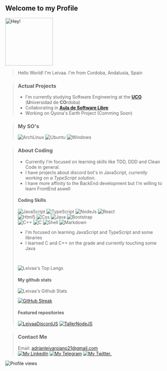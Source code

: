 
## Welcome to my Profile
<img src="https://user-images.githubusercontent.com/56723478/134770633-ade64a5f-62ad-41c0-8dfc-203f7420066b.png" alt="Hey!" width="150"/>

> Hello World! I'm Leivaa. I'm from Cordoba, Andalusia, Spain </br>

> 
> ### Actual Projects
> 
> - I'm currently studying Software Engineering at the [**UCO**](https://uco.es) (**U**niversidad de **CO**rdoba)
> - Collaborating in [**Aula de Software Libre**](https://github.com/aulasoftwarelibre/)
> - Working on Qyona's Earth Project (Comming Soon)

> 
> ### My SO's
> 
> ![ArchLinux](https://img.shields.io/badge/Arch_Linux-1793D1?style=for-the-badge&logo=arch-linux&logoColor=white)
> ![Ubuntu](https://img.shields.io/badge/Ubuntu-E95420?style=for-the-badge&logo=ubuntu&logoColor=white)
> ![Windows](https://img.shields.io/badge/Windows-0078D6?style=for-the-badge&logo=windows&logoColor=white)

> 
> ### About Coding
> 
> - Currently I'm focused on learning skills like TDD, DDD and Clean Code in general.
> - I have projects about discord bot's in JavaScript, *currently working on a TypeScript solution*.
> - I have more affinity to the BackEnd development but I'm willing to learn FrontEnd aswell
> 
> #### Coding Skills
> 
> ![JavaScript](https://img.shields.io/badge/JavaScript-323330?style=for-the-badge&logo=javascript&logoColor=F7DF1E)
> ![TypeScript](https://img.shields.io/badge/TypeScript-007ACC?style=for-the-badge&logo=typescript&logoColor=white)
> ![NodeJs](https://img.shields.io/badge/Node.js-43853D?style=for-the-badge&logo=node.js&logoColor=white)
> ![React](https://img.shields.io/badge/React-20232A?style=for-the-badge&logo=react&logoColor=61DAFB)
> </br>
> ![Html5](https://img.shields.io/badge/HTML5-E34F26?style=for-the-badge&logo=html5&logoColor=white)
> ![Css](https://img.shields.io/badge/CSS3-1572B6?style=for-the-badge&logo=css3&logoColor=white)
> ![Java](https://img.shields.io/badge/Java-ED8B00?style=for-the-badge&logo=java&logoColor=white)
> ![Bootstrap](https://img.shields.io/badge/Bootstrap-563D7C?style=for-the-badge&logo=bootstrap&logoColor=white)
> </br>
> ![C++](https://img.shields.io/badge/C%2B%2B-00599C?style=for-the-badge&logo=c%2B%2B&logoColor=white)
> ![C](https://img.shields.io/badge/C-00599C?style=for-the-badge&logo=c&logoColor=white)
> ![Shell](https://img.shields.io/badge/Shell_Script-121011?style=for-the-badge&logo=gnu-bash&logoColor=white)
> ![Markdown](https://img.shields.io/badge/Markdown-000000?style=for-the-badge&logo=markdown&logoColor=white)
> - I'm focused on learning JavaScript and TypeScript and some libraries</br>
> - I learned C and C++ on the grade and currently touching some Java</br>
> </br>
> 
> ![Leivaa's Top Langs](https://github-readme-stats.vercel.app/api/top-langs/?username=leivaa21&hide_title=true&theme=material-palenight&show_icons=true&hide_border=true&title_color=ff3bff&icon_color=00ffff&layout=compact&langs_count=6)
> 
> #### My github stats
> 
> ![Leivaa's Github Stats](https://github-readme-stats.vercel.app/api?username=leivaa21&show_icons=true&hide_title=true&theme=material-palenight&hide_border=true&hide=commits&title_color=ff3bff&icon_color=00ffff)
>
> [![GitHub Streak](https://github-readme-streak-stats.herokuapp.com?user=Leivaa21&hide_border=true&date_format=j%20M%5B%20Y%5D&background=292d3e&stroke=A8AECE&currStreakNum=00FFFF&ring=DE35E1&fire=00FFFF&sideNums=A8AECE&currStreakLabel=A8AECE&sideLabels=A8AECE&dates=A8AECE)](https://git.io/streak-stats)
>
> #### Featured repositories
> 
> [![LeivaaDiscordJS](https://github-readme-stats.vercel.app/api/pin/?username=leivaa21&repo=LeivaaDiscordJS&theme=material-palenight&show_icons=true&hide_border=true&title_color=ff3bff&icon_color=00ffff)](https://github.com/leivaa21/LeivaaDiscordJS)
> [![TallerNodeJS](https://github-readme-stats.vercel.app/api/pin/?username=aulasoftwarelibre&repo=taller-nodeJs&theme=material-palenight&show_icons=true&hide_border=true&title_color=ff3bff&icon_color=00ffff)](https://github.com/aulasoftwarelibre/taller-nodeJs)

> 
> ### Contact Me
> 
> Email: adrianleivarojano21@gmail.com </br>
> [![My LinkedIn](https://img.shields.io/badge/LinkedIn-0077B5?style=for-the-badge&logo=linkedin&logoColor=white)](https://www.linkedin.com/in/adrian-leiva-rojano-02763b216/)
> [![My Telegram](https://img.shields.io/badge/-TELEGRAM-2CA5E0?style=for-the-badge&logo=telegram&logoColor=white)](https://t.me/Leivaa21)
> [![My Twitter](https://img.shields.io/badge/Twitter-1DA1F2?style=for-the-badge&logo=twitter&logoColor=white).](https://twitter.com/Leivaa21_)
  

![Profile views](https://gpvc.arturio.dev/Leivaa21)  
